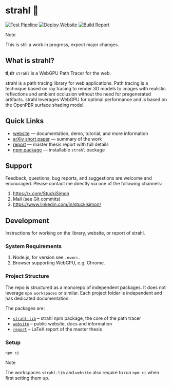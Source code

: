 # strahl 🌅

[![Test Pipeline](https://github.com/StuckiSimon/strahl/actions/workflows/test-pipeline.yml/badge.svg)](https://github.com/StuckiSimon/strahl/actions/workflows/test-pipeline.yml)
[![Deploy Website](https://github.com/StuckiSimon/strahl/actions/workflows/deploy-website.yml/badge.svg)](https://github.com/StuckiSimon/strahl/actions/workflows/deploy-website.yml)
[![Build Report](https://github.com/StuckiSimon/strahl/actions/workflows/build-report.yml/badge.svg)](https://github.com/StuckiSimon/strahl/actions/workflows/build-report.yml)

> [!NOTE]
> This is still a work in progress, expect major changes.

## What is strahl?

**tl;dr** `strahl` is a WebGPU Path Tracer for the web.

strahl is a path tracing library for web applications. Path tracing is a technique based on ray tracing to render 3D models to images with realistic reflections and ambient occlusion without the need for pregenerated artifacts. strahl leverages WebGPU for optimal performance and is based on the OpenPBR surface shading model.

## Quick Links

- [website](https://stuckisimon.github.io/strahl/) — documentation, demo, tutorial, and more information
- [arXiv short paper](https://arxiv.org/abs/2407.19977) — summary of the work
- [report](https://github.com/StuckiSimon/strahl/blob/report/report.pdf) — master thesis report with full details
- [npm package](https://www.npmjs.com/package/strahl) — installable `strahl` package

## Support

Feedback, questions, bug reports, and suggestions are welcome and encouraged. Please contact me directly via one of the following channels:

1. https://x.com/StuckiSimon
1. Mail (see Git commits)
1. https://www.linkedin.com/in/stuckisimon/

## Development

Instructions for working on the library, website, or report of strahl.

### System Requirements

1. Node.js, for version see `.nvmrc`.
1. Browser supporting WebGPU, e.g. Chrome.

### Project Structure

The repo is structured as a monorepo of independent packages. It does not leverage `npm workspaces` or similar. Each project folder is independent and has dedicated documentation.

The packages are:

- [`strahl-lib`](./strahl-lib/README.md) – strahl npm package, the core of the path tracer
- [`website`](./website/README.md) – public website, docs and information
- [`report`](./report/README.md) – LaTeX report of the master thesis

### Setup

`npm ci`

> [!NOTE]
> The workspaces `strahl-lib` and `website` also require to run `npm ci` when first setting them up.

